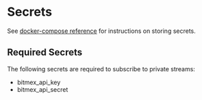 # Secrets

See [docker-compose
reference](https://docs.docker.com/compose/compose-file/#secrets) for
instructions on storing secrets.

## Required Secrets

The following secrets are required to subscribe to private streams:

- bitmex_api_key
- bitmex_api_secret
